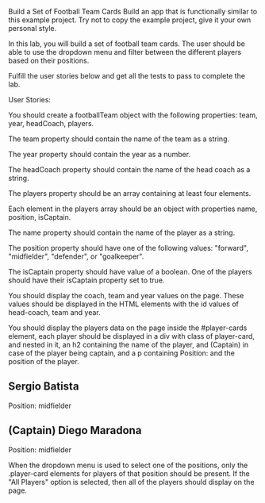 Build a Set of Football Team Cards
Build an app that is functionally similar to this example project. Try not to copy the example project, give it your own personal style.

In this lab, you will build a set of football team cards. The user should be able to use the dropdown menu and filter between the different players based on their positions.

Fulfill the user stories below and get all the tests to pass to complete the lab.

User Stories:

You should create a footballTeam object with the following properties: team, year, headCoach, players.

The team property should contain the name of the team as a string.

The year property should contain the year as a number.

The headCoach property should contain the name of the head coach as a string.

The players property should be an array containing at least four elements.

Each element in the players array should be an object with properties name, position, isCaptain.

The name property should contain the name of the player as a string.

The position property should have one of the following values: "forward", "midfielder", "defender", or "goalkeeper".

The isCaptain property should have value of a boolean. One of the players should have their isCaptain property set to true.

You should display the coach, team and year values on the page. These values should be displayed in the HTML elements with the id values of head-coach, team and year.

You should display the players data on the page inside the #player-cards element, each player should be displayed in a div with class of player-card, and nested in it, an h2 containing the name of the player, and (Captain) in case of the player being captain, and a p containing Position: and the position of the player.

<div class="player-card">
  <h2>Sergio Batista</h2>
  <p>Position: midfielder</p>
</div>
<div class="player-card">
  <h2>(Captain) Diego Maradona</h2>
  <p>Position: midfielder</p>
</div>

When the dropdown menu is used to select one of the positions, only the .player-card elements for players of that position should be present. If the "All Players" option is selected, then all of the players should display on the page.
